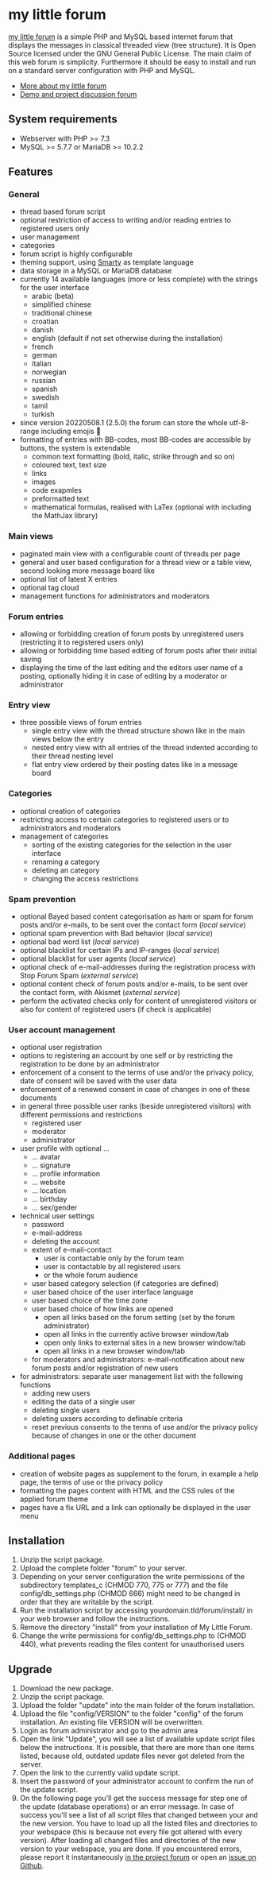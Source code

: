 # my little forum

[my little forum](https://mylittleforum.net/) is a simple PHP and MySQL based internet forum that displays the messages in classical threaded view (tree structure). It is Open Source licensed under the GNU General Public License. The main claim of this web forum is simplicity. Furthermore it should be easy to install and run on a standard server configuration with PHP and MySQL.

* [More about my little forum](https://github.com/ilosuna/mylittleforum/wiki)
* [Demo and project discussion forum](https://mylittleforum.net/forum/)

## System requirements

- Webserver with PHP >= 7.3
- MySQL >= 5.7.7 or MariaDB >= 10.2.2

## Features

### General

- thread based forum script
- optional restriction of access to writing and/or reading entries to registered users only
- user management
- categories
- forum script is highly configurable
- theming support, using [Smarty](https://www.smarty.net/) as template language
- data storage in a MySQL or MariaDB database
- currently 14 available languages (more or less complete) with the strings for the user interface
    - arabic (beta)
    - simplified chinese
    - traditional chinese
    - croatian
    - danish
    - english (default if not set otherwise during the installation)
    - french
    - german
    - italian
    - norwegian
    - russian
    - spanish
    - swedish
    - tamil
    - turkish
- since version 20220508.1 (2.5.0) the forum can store the whole utf-8-range including emojis 🎉
- formatting of entries with BB-codes, most BB-codes are accessible by buttons, the system is extendable
    - common text formatting (bold, italic, strike through and so on)
    - coloured text, text size
    - links
    - images
    - code exapmles
    - preformatted text
    - mathematical formulas, realised with LaTex (optional with including the MathJax library)

### Main views

- paginated main view with a configurable count of threads per page
- general and user based configuration for a thread view or a table view, second looking more message board like
- optional list of latest X entries
- optional tag cloud
- management functions for administrators and moderators

### Forum entries

- allowing or forbidding creation of forum posts by unregistered users (restricting it to registered users only)
- allowing or forbidding time based editing of forum posts after their initial saving
- displaying the time of the last editing and the editors user name of a posting, optionally hiding it in case of editing by a moderator or administrator

### Entry view

- three possible views of forum entries
    - single entry view with the thread structure shown like in the main views below the entry
    - nested entry view with all entries of the thread indented according to their thread nesting level
    - flat entry view ordered by their posting dates like in a message board

### Categories

- optional creation of categories
- restricting access to certain categories to registered users or to administrators and moderators
- management of categories
    - sorting of the existing categories for the selection in the user interface
    - renaming a category
    - deleting an category
    - changing the access restrictions

### Spam prevention

- optional Bayed based content categorisation as ham or spam for forum posts and/or e-mails, to be sent over the contact form (*local service*)
- optional spam prevention with Bad behavior (*local service*)
- optional bad word list (*local service*)
- optional blacklist for certain IPs and IP-ranges (*local service*)
- optional blacklist for user agents (*local service*)
- optional check of e-mail-addresses during the registration process with Stop Forum Spam (*external service*)
- optional content check of forum posts and/or e-mails, to be sent over the contact form, with Akismet (*external service*)
- perform the activated checks only for content of unregistered visitors or also for content of registered users (if check is applicable)

### User account management

- optional user registration
- options to registering an account by one self or by restricting the registration to be done by an administrator
- enforcement of a consent to the terms of use and/or the privacy policy, date of consent will be saved with the user data
- enforcement of a renewed consent in case of changes in one of these documents
- in general three possible user ranks (beside unregistered visitors) with different permissions and restrictions
    - registered user
    - moderator
    - administrator
- user profile with optional …
    - … avatar
    - … signature
    - … profile information
    - … website
    - … location
    - … birthday
    - … sex/gender
- technical user settings
    - password
    - e-mail-address
    - deleting the account
    - extent of e-mail-contact
        - user is contactable only by the forum team
        - user is contactable by all registered users
        - or the whole forum audience
    - user based category selection (if categories are defined)
    - user based choice of the user interface language
    - user based choice of the time zone
    - user based choice of how links are opened
        - open all links based on the forum setting (set by the forum administrator)
        - open all links in the currently active browser window/tab
        - open only links to external sites in a new browser window/tab
        - open all links in a new browser window/tab
    - for moderators and administrators: e-mail-notification about new forum posts and/or registration of new users
- for administrators: separate user management list with the following functions
    - adding new users
    - editing the data of a single user
    - deleting single users
    - deleting uxsers according to definable criteria
    - reset previous consents to the terms of use and/or the privacy policy because of changes in one or the other document

### Additional pages

- creation of website pages as supplement to the forum, in example a help page, the terms of use or the privacy policy
- formatting the pages content with HTML and the CSS rules of the applied forum theme
- pages have a fix URL and a link can optionally be displayed in the user menu

## Installation

1. Unzip the script package.
2. Upload the complete folder "forum" to your server.
3. Depending on your server configuration the write permissions of the subdirectory templates_c (CHMOD 770, 775 or 777) and the file config/db_settings.php (CHMOD 666) might need to be changed in order that they are writable by the script.
4. Run the installation script by accessing yourdomain.tld/forum/install/ in your web browser and follow the instructions.
5. Remove the directory "install" from your installation of My Little Forum.
6. Change the write permissions for config/db_settings.php to (CHMOD 440), what prevents reading the files content for unauthorised users

## Upgrade

1. Download the new package.
2. Unzip the script package.
3. Upload the folder "update" into the main folder of the forum installation.
4. Upload the file "config/VERSION" to the folder "config" of the forum installation. An existing file VERSION will be overwritten.
5. Login as forum administrator and go to the admin area
6. Open the link "Update", you will see a list of available update script files below the instructions. It is possible, that there are more than one items listed, because old, outdated update files never got deleted from the server.
7. Open the link to the currently valid update script.
8. Insert the password of your administrator account to confirm the run of the update script.
9. On the following page you'll get the success message for step one of the update (database operations) or an error message. In case of success you'll see a list of all script files that changed between your and the new version. You have to load up all the listed files and directories to your webspace (this is because not every file got altered with every version). After loading all changed files and directories of the new version to your webspace, you are done. If you encountered errors, please report it instantaneously [in the project forum](https://mylittleforum.net/forum/) or open an [issue on Github](https://github.com/ilosuna/mylittleforum/issues).

